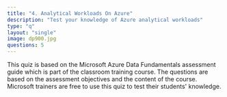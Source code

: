 ```yaml
---
title: "4. Analytical Workloads On Azure"
description: "Test your knowledge of Azure analytical workloads"
type: "q"
layout: "single"
image: dp900.jpg
questions: 5
---
```

This quiz is based on the Microsoft Azure Data Fundamentals assessment guide which is part of the classroom training course. The questions are based on the assessment objectives and the content of the course. Microsoft trainers are free to use this quiz to test their students' knowledge.
